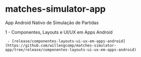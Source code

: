 # matches-simulator-app
App Android Nativo de Simulação de Partidas

1 - Componentes, Layouts e UI/UX em Apps Android

     - [release/componentes-layouts-ui-ux-em-apps-android](https://github.com/willengcomp/matches-simulator-app/tree/release/componentes-layouts-ui-ux-em-apps-android) 
